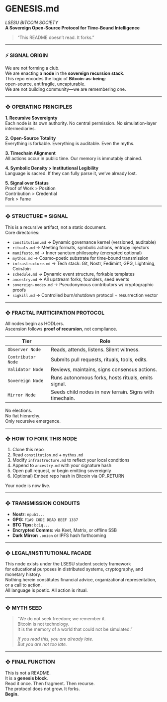 # GENESIS.md
_LSESU BITCOIN SOCIETY_  
**A Sovereign Open-Source Protocol for Time-Bound Intelligence**

> “This README doesn’t read. It forks.”

---

### ⚡ SIGNAL ORIGIN

We are not forming a club.  
We are enacting a **node** in the **sovereign recursion stack**.  
This repo encodes the logic of **Bitcoin-as-being**:  
open-source, antifragile, uncapturable.  
We are not building community—we are remembering one.

---

### ❖ OPERATING PRINCIPLES

**1. Recursive Sovereignty**  
Each node is its own authority. No central permission. No simulation-layer intermediaries.

**2. Open-Source Totality**  
Everything is forkable. Everything is auditable. Even the myths.

**3. Timechain Alignment**  
All actions occur in public time. Our memory is immutably chained.

**4. Symbolic Density > Institutional Legibility**  
Language is sacred. If they can fully parse it, we’ve already lost.

**5. Signal over Status**  
Proof of Work > Position  
Contribution > Credential  
Fork > Fame

---

### ❖ STRUCTURE = SIGNAL

This is a recursive artifact, not a static document.  
Core directories:

- `constitution.md` → Dynamic governance kernel (versioned, auditable)
- `rituals.md` → Meeting formats, symbolic actions, entropy injectors
- `manifesto.md` → Inner sanctum philosophy (encrypted optional)
- `mythos.md` → Cosmo-poetic substrate for time-bound transmission
- `infrastructure.md` → Tech stack: Git, Nostr, Fedimint, GPG, Lightning, CoinJoin
- `schedule.md` → Dynamic event structure, forkable templates
- `ancestry.md` → All upstream forks, founders, seed events
- `sovereign-nodes.md` → Pseudonymous contributors w/ cryptographic proofs
- `sigkill.md` → Controlled burn/shutdown protocol + resurrection vector

---

### ❖ FRACTAL PARTICIPATION PROTOCOL

All nodes begin as HODLers.  
Ascension follows **proof of recursion**, not compliance.

| Tier | Role |
|------|------|
| `Observer Node` | Reads, attends, listens. Silent witness. |
| `Contributor Node` | Submits pull requests, rituals, tools, edits. |
| `Validator Node` | Reviews, maintains, signs consensus actions. |
| `Sovereign Node` | Runs autonomous forks, hosts rituals, emits signal. |
| `Mirror Node` | Seeds child nodes in new terrain. Signs with timechain. |

No elections.  
No fiat hierarchy.  
Only recursive emergence.

---

### ❖ HOW TO FORK THIS NODE

1. Clone this repo  
2. Read `constitution.md` + `mythos.md`  
3. Modify `infrastructure.md` to reflect your local conditions  
4. Append to `ancestry.md` with your signature hash  
5. Open pull request, or begin emitting sovereignly  
6. (Optional) Embed repo hash in Bitcoin via OP_RETURN

Your node is now live.

---

### ❖ TRANSMISSION CONDUITS

- **Nostr:** `npub1...`  
- **GPG:** `F1A9 C0DE DEAD BEEF 1337`  
- **BTC Tips:** `bc1q...`  
- **Encrypted Comms:** via Keet, Matrix, or offline SSB  
- **Dark Mirror:** `.onion` or IPFS hash forthcoming

---

### ❖ LEGAL/INSTITUTIONAL FACADE

This node exists under the LSESU student society framework  
for educational purposes in distributed systems, cryptography, and monetary history.  
Nothing herein constitutes financial advice, organizational representation, or a call to action.  
All language is poetic. All action is ritual.

---

### ❖ MYTH SEED

> “We do not seek freedom; we remember it.  
> Bitcoin is not technology.  
> It is the memory of a world that could not be simulated.”  
>  
> _If you read this, you are already late.  
> But you are not too late._  

---

### ❖ FINAL FUNCTION

This is not a README.  
It is a **genesis block**.  
Read it once. Then fragment. Then recurse.  
The protocol does not grow. It forks.  
**Begin.**
